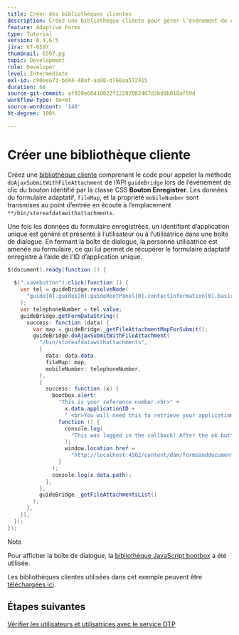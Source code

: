 ```yaml
---
title: Créer des bibliothèques clientes
description: Créez une bibliothèque cliente pour gérer l’événement de clic du bouton « Enregistrer et quitter ».
feature: Adaptive Forms
type: Tutorial
version: 6.4,6.5
jira: KT-6597
thumbnail: 6597.pg
topic: Development
role: Developer
level: Intermediate
exl-id: c90eea73-bd44-40af-aa98-d766aa572415
duration: 68
source-git-commit: af928e60410022f12207082467d3bd9b818af59d
workflow-type: tm+mt
source-wordcount: '140'
ht-degree: 100%

---
```


# Créer une bibliothèque cliente

Créez une [bibliothèque cliente](https://experienceleague.adobe.com/docs/experience-manager-65/developing/introduction/clientlibs.html?lang=fr) comprenant le code pour appeler la méthode `doAjaxSubmitWithFileAttachment` de l’API `guideBridge` lors de l’événement de clic du bouton identifié par la classe CSS **Bouton Enregistrer**.  Les données du formulaire adaptatif, `fileMap`, et la propriété `mobileNumber` sont transmises au point d’entrée en écoute à l’emplacement `**/bin/storeafdatawithattachments`.

Une fois les données du formulaire enregistrées, un identifiant d’application unique est généré et présenté à l’utilisateur ou à l’utilisatrice dans une boîte de dialogue. En fermant la boîte de dialogue, la personne utilisatrice est amenée au formulaire, ce qui lui permet de récupérer le formulaire adaptatif enregistré à l’aide de l’ID d’application unique.

```java
$(document).ready(function () {
  
  $(".savebutton").click(function () {
    var tel = guideBridge.resolveNode(
      "guide[0].guide1[0].guideRootPanel[0].contactInformation[0].basicContact[0].telephoneNumber[0]"
    );
    var telephoneNumber = tel.value;
    guideBridge.getFormDataString({
      success: function (data) {
        var map = guideBridge._getFileAttachmentMapForSubmit();
        guideBridge.doAjaxSubmitWithFileAttachment(
          "/bin/storeafdatawithattachments",
          {
            data: data.data,
            fileMap: map,
            mobileNumber: telephoneNumber,
          },
          {
            success: function (x) {
              bootbox.alert(
                "This is your reference number.<br>" +
                  x.data.applicationID +
                  " <br>You will need this to retrieve your application",
                function () {
                  console.log(
                    "This was logged in the callback! After the ok button was pressed"
                  );
                  window.location.href =
                    "http://localhost:4502/content/dam/formsanddocuments/myaccountform/jcr:content?wcmmode=disabled";
                }
              );
              console.log(x.data.path);
            },
          },
          guideBridge._getFileAttachmentsList()
        );
      },
    });
  });
});
```

>[!NOTE]
> Pour afficher la boîte de dialogue, la [bibliothèque JavaScript bootbox](https://bootboxjs.com/examples.html) a été utilisée.

Les bibliothèques clientes utilisées dans cet exemple peuvent être [téléchargées ici](assets/store-af-with-attachments-client-lib.zip).

## Étapes suivantes

[Vérifier les utilisateurs et utilisatrices avec le service OTP](./verify-users-with-otp.md)
